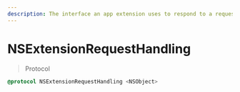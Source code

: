 ```yaml
---
description: The interface an app extension uses to respond to a request from a host app.
---
```


# NSExtensionRequestHandling

> Protocol

```objectivec
@protocol NSExtensionRequestHandling <NSObject>
```
